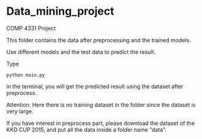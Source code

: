 # Data_mining_project
COMP 4331 Project

This folder contains the data after preprocessing and the trained models.

Use different models and the test data to predict the result.


Type
```
python main.py
```
in the terminal, you will get the predicted result using the dataset after preprocess.

Attention: Here there is no training dataset in the folder since the dataset is very large.

If you have interest in preprocess part, please download the dataset of the KKD CUP 2015, and put all the data inside a folder name "data".
